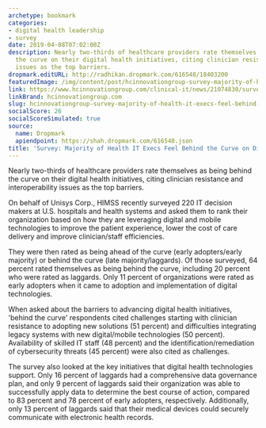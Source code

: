 ```yaml
---
archetype: bookmark
categories:
- digital health leadership
- survey
date: 2019-04-08T07:02:08Z
description: Nearly two-thirds of healthcare providers rate themselves as being behind
  the curve on their digital health initiatives, citing clinician resistance and interoperability
  issues as the top barriers.
dropmark.editURL: http://radhikan.dropmark.com/616548/18403200
featuredImage: /img/content/post/hcinnovationgroup-survey-majority-of-health-it-execs-feel-behind-the-curve-on-digital-health.jpg
link: https://www.hcinnovationgroup.com/clinical-it/news/21074830/survey-majority-of-health-it-execs-feel-behind-the-curve-on-digital-health
linkBrand: hcinnovationgroup.com
slug: hcinnovationgroup-survey-majority-of-health-it-execs-feel-behind-the-curve-on-digital-health
socialScore: 26
socialScoreSimulated: true
source:
  name: Dropmark
  apiendpoint: https://shah.dropmark.com/616548.json
title: 'Survey: Majority of Health IT Execs Feel Behind the Curve on Digital Health'
---
```

Nearly two-thirds of healthcare providers rate themselves as being behind the curve on their digital health initiatives, citing clinician resistance and interoperability issues as the top barriers.

On behalf of Unisys Corp., HIMSS recently surveyed 220 IT decision makers at U.S. hospitals and health systems and asked them to rank their organization based on how they are leveraging digital and mobile technologies to improve the patient experience, lower the cost of care delivery and improve clinician/staff efficiencies.

They were then rated as being ahead of the curve (early adopters/early majority) or behind the curve (late majority/laggards). Of those surveyed, 64 percent rated themselves as being behind the curve, including 20 percent who were rated as laggards. Only 11 percent of organizations were rated as early adopters when it came to adoption and implementation of digital technologies.

When asked about the barriers to advancing digital health initiatives, 'behind the curve' respondents cited challenges starting with clinician resistance to adopting new solutions (51 percent) and difficulties integrating legacy systems with new digital/mobile technologies (50 percent). Availability of skilled IT staff (48 percent) and the identification/remediation of cybersecurity threats (45 percent) were also cited as challenges.

The survey also looked at the key initiatives that digital health technologies support. Only 16 percent of laggards had a comprehensive data governance plan, and only 9 percent of laggards said their organization was able to successfully apply data to determine the best course of action, compared to 83 percent and 78 percent of early adopters, respectively. Additionally, only 13 percent of laggards said that their medical devices could securely communicate with electronic health records.

